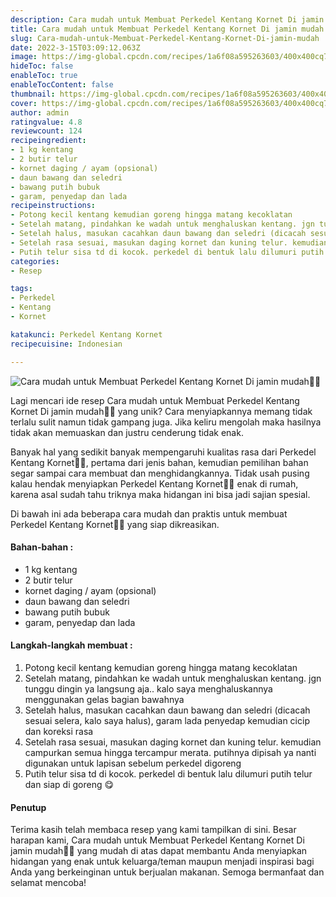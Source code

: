 ```yaml
---
description: Cara mudah untuk Membuat Perkedel Kentang Kornet Di jamin mudah"
title: Cara mudah untuk Membuat Perkedel Kentang Kornet Di jamin mudah
slug: Cara-mudah-untuk-Membuat-Perkedel-Kentang-Kornet-Di-jamin-mudah
date: 2022-3-15T03:09:12.063Z
image: https://img-global.cpcdn.com/recipes/1a6f08a595263603/400x400cq70/photo.jpg
hideToc: false
enableToc: true
enableTocContent: false
thumbnail: https://img-global.cpcdn.com/recipes/1a6f08a595263603/400x400cq70/photo.jpg
cover: https://img-global.cpcdn.com/recipes/1a6f08a595263603/400x400cq70/photo.jpg
author: admin
ratingvalue: 4.8
reviewcount: 124
recipeingredient:
- 1 kg kentang
- 2 butir telur
- kornet daging / ayam (opsional)
- daun bawang dan seledri
- bawang putih bubuk
- garam, penyedap dan lada
recipeinstructions:
- Potong kecil kentang kemudian goreng hingga matang kecoklatan
- Setelah matang, pindahkan ke wadah untuk menghaluskan kentang. jgn tunggu dingin ya langsung aja.. kalo saya menghaluskannya menggunakan gelas bagian bawahnya
- Setelah halus, masukan cacahkan daun bawang dan seledri (dicacah sesuai selera, kalo saya halus), garam lada penyedap kemudian cicip dan koreksi rasa
- Setelah rasa sesuai, masukan daging kornet dan kuning telur. kemudian campurkan semua hingga tercampur merata. putihnya dipisah ya nanti digunakan untuk lapisan sebelum perkedel digoreng
- Putih telur sisa td di kocok. perkedel di bentuk lalu dilumuri putih telur dan siap di goreng 😋
categories:
- Resep

tags:
- Perkedel
- Kentang
- Kornet

katakunci: Perkedel Kentang Kornet
recipecuisine: Indonesian

---
```


![Cara mudah untuk Membuat Perkedel Kentang Kornet Di jamin mudah👩‍🍳](https://img-global.cpcdn.com/recipes/1a6f08a595263603/400x400cq70/photo.jpg)

Lagi mencari ide resep Cara mudah untuk Membuat Perkedel Kentang Kornet Di jamin mudah👩‍🍳 yang unik? Cara menyiapkannya memang tidak terlalu sulit namun tidak gampang juga. Jika keliru mengolah maka hasilnya tidak akan memuaskan dan justru cenderung tidak enak.

Banyak hal yang sedikit banyak mempengaruhi kualitas rasa dari Perkedel Kentang Kornet👩‍🍳, pertama dari jenis bahan, kemudian pemilihan bahan segar sampai cara membuat dan menghidangkannya. Tidak usah pusing kalau hendak menyiapkan Perkedel Kentang Kornet👩‍🍳 enak di rumah, karena asal sudah tahu triknya maka hidangan ini bisa jadi sajian spesial.

Di bawah ini ada beberapa cara mudah dan praktis untuk membuat Perkedel Kentang Kornet👩‍🍳 yang siap dikreasikan.

<!--inarticleads1-->

#### Bahan-bahan :

- 1 kg kentang
- 2 butir telur
- kornet daging / ayam (opsional)
- daun bawang dan seledri
- bawang putih bubuk
- garam, penyedap dan lada

<!--inarticleads2-->

#### Langkah-langkah membuat :

1. Potong kecil kentang kemudian goreng hingga matang kecoklatan
1. Setelah matang, pindahkan ke wadah untuk menghaluskan kentang. jgn tunggu dingin ya langsung aja.. kalo saya menghaluskannya menggunakan gelas bagian bawahnya
1. Setelah halus, masukan cacahkan daun bawang dan seledri (dicacah sesuai selera, kalo saya halus), garam lada penyedap kemudian cicip dan koreksi rasa
1. Setelah rasa sesuai, masukan daging kornet dan kuning telur. kemudian campurkan semua hingga tercampur merata. putihnya dipisah ya nanti digunakan untuk lapisan sebelum perkedel digoreng
1. Putih telur sisa td di kocok. perkedel di bentuk lalu dilumuri putih telur dan siap di goreng 😋

#### Penutup

Terima kasih telah membaca resep yang kami tampilkan di sini. Besar harapan kami, Cara mudah untuk Membuat Perkedel Kentang Kornet Di jamin mudah👩‍🍳 yang mudah di atas dapat membantu Anda menyiapkan hidangan yang enak untuk keluarga/teman maupun menjadi inspirasi bagi Anda yang berkeinginan untuk berjualan makanan. Semoga bermanfaat dan selamat mencoba!